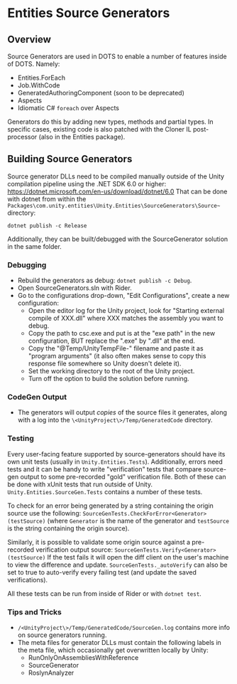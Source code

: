 # Entities Source Generators

## Overview

Source Generators are used in DOTS to enable a number of features inside of DOTS.  Namely:
- Entities.ForEach
- Job.WithCode
- GeneratedAuthoringComponent (soon to be deprecated)
- Aspects
- Idiomatic C# `foreach` over Aspects

Generators do this by adding new types, methods and partial types.  In specific cases, existing code is also patched with the Cloner IL post-processor (also in the Entities package).

## Building Source Generators

Source generator DLLs need to be compiled manually outside of the Unity compilation pipeline using the .NET SDK 6.0 or higher:
https://dotnet.microsoft.com/en-us/download/dotnet/6.0
That can be done with dotnet from within the `Packages\com.unity.entities\Unity.Entities\SourceGenerators\Source~` directory:

`dotnet publish -c Release`

Additionally, they can be built/debugged with the SourceGenerator solution in the same folder.
 
### Debugging

- Rebuild the generators as debug: `dotnet publish -c Debug`.
- Open SourceGenerators.sln with Rider.
- Go to the configurations drop-down, "Edit Configurations", create a new configuration:
  - Open the editor log for the Unity project, look for "Starting external compile of XXX.dll" where XXX matches the assembly you want to debug.
  - Copy the path to csc.exe and put is at the "exe path" in the new configuration, BUT replace the ".exe" by ".dll" at the end.
  - Copy the "@Temp/UnityTempFile-<hash>" filename and paste it as "program arguments" (it also often makes sense to copy this response file somewhere so Unity doesn't delete it).
  - Set the working directory to the root of the Unity project.
  - Turn off the option to build the solution before running.

### CodeGen Output

- The generators will output _copies_ of the source files it generates, along with a log into the `\<UnityProject\>/Temp/GeneratedCode` directory.

### Testing

Every user-facing feature supported by source-generators should have its own unit tests (usually in `Unity.Entities.Tests`).  Additionally, errors need tests and it can be handy to write "verification" tests that compare source-gen output to some pre-recorded "gold" verification file.  Both of these can be done with xUnit tests that run outside of Unity.  `Unity.Entities.SourceGen.Tests` contains a number of these tests.

To check for an error being generated by a string containing the origin source use the following:
`SourceGenTests.CheckForError<Generator>(testSource)`
(where `Generator` is the name of the generator and `testSource` is the string containing the origin source).

Similarly, it is possible to validate some origin source against a pre-recorded verification output source:
`SourceGenTests.Verify<Generator>(testSource)`
If the test fails it will open the diff client on the user's machine to view the difference and update.  `SourceGenTests._autoVerify` can also be set to true to auto-verify every failing test (and update the saved verifications).

All these tests can be run from inside of Rider or with `dotnet test`.

### Tips and Tricks

- `/<UnityProject\>/Temp/GeneratedCode/SourceGen.log` contains more info on source generators running.
- The meta files for generator DLLs must contain the following labels in the meta file, which occasionally get overwritten locally by Unity: 
	- RunOnlyOnAssembliesWithReference
	- SourceGenerator
	- RoslynAnalyzer